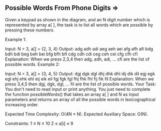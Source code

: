Possible Words From Phone Digits  =>
--------------------------------



Given a keypad as shown in the diagram, and an N digit number which is represented by array a[ ], the task is to list all words which are possible by pressing these numbers.


Example 1:

Input: N = 3, a[] = {2, 3, 4}
Output:
adg adh adi aeg aeh aei afg afh afi 
bdg bdh bdi beg beh bei bfg bfh bfi 
cdg cdh cdi ceg ceh cei cfg cfh cfi 
Explanation: When we press 2,3,4 then 
adg, adh, adi, ... cfi are the list of 
possible words.
Example 2:

Input: N = 3, a[] = {3, 4, 5}
Output:
dgj dgk dgl dhj dhk dhl dij dik dil 
egj egk egl ehj ehk ehl eij eik eil 
fgj fgk fgl fhj fhk fhl fij fik fil
Explanation: When we press 3,4,5 then 
dgj, dgk, dgl, ... fil are the list of 
possible words.
Your Task:
You don't need to read input or print anything. You just need to complete the function possibleWords() that takes an array a[ ] and N as input parameters and returns an array of all the possible words in lexicographical increasing order. 

Expected Time Complexity: O(4N * N).
Expected Auxiliary Space: O(N).

Constraints:
1 ≤ N ≤ 10
2 ≤ a[i] ≤ 9
